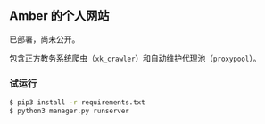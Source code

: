 ## Amber 的个人网站

已部署，尚未公开。

包含正方教务系统爬虫（`xk_crawler`）和自动维护代理池（`proxypool`）。

### 试运行

```bash
$ pip3 install -r requirements.txt
$ python3 manager.py runserver
```